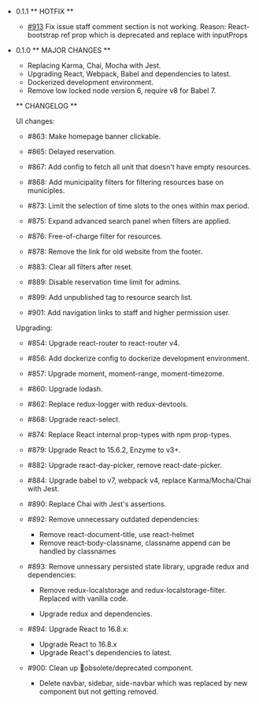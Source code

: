 * 0.1.1
    ** HOTFIX **

    - [#913](https://github.com/City-of-Helsinki/varaamo/pull/913) Fix issue staff comment section is not working. Reason: React-bootstrap ref prop which is deprecated and replace with inputProps
* 0.1.0
    ** MAJOR CHANGES **

    - Replacing Karma, Chai, Mocha with Jest.
    - Upgrading React, Webpack, Babel and dependencies to latest.
    - Dockerized development environment.
    - Remove low locked node version 6, require v8 for Babel 7.

    ** CHANGELOG **

    UI changes:
    - #863: Make homepage banner clickable.

    - #865: Delayed reservation.

    - #867: Add config to fetch all unit that doesn't have empty resources.

    - #868: Add municipality filters for filtering resources base on municiples.

    - #873: Limit the selection of time slots to the ones within max period.

    - #875: Expand advanced search panel when filters are applied.

    - #876: Free-of-charge filter for resources.

    - #878: Remove the link for old website from the footer.

    - #883: Clear all filters after reset.

    - #889: Disable reservation time limit for admins.

    - #899: Add unpublished tag to resource search list.

    - #901: Add navigation links to staff and higher permission user.


    Upgrading:
    - #854: Upgrade react-router to react-router v4.

    - #856: Add dockerize config to dockerize development environment.

    - #857: Upgrade moment, moment-range, moment-timezome.

    - #860: Upgrade lodash.

    - #862: Replace redux-logger with redux-devtools.

    - #868: Upgrade react-select.

    - #874: Replace React internal prop-types with npm prop-types.

    - #879: Upgrade React to 15.6.2, Enzyme to v3+.

    - #882: Upgrade react-day-picker, remove react-date-picker.

    - #884: Upgrade babel to v7, webpack v4, replace Karma/Mocha/Chai with Jest.

    - #890: Replace Chai with Jest's assertions.

    - #892: Remove unnecessary outdated dependencies:

        - Remove react-document-title, use react-helmet
        - Remove react-body-classname, classname append can be handled by classnames

    - #893: Remove unnessary persisted state library, upgrade redux and dependencies:

        - Remove redux-localstorage and redux-localstorage-filter. Replaced with vanilla code.

        - Upgrade redux and dependencies.

    - #894: Upgrade React to 16.8.x:

        - Upgrade React to 16.8.x
        - Upgrade React's dependencies to latest.

    - #900: Clean up obsolete/deprecated component.

        - Delete navbar, sidebar, side-navbar which was replaced by new component but not getting removed.
